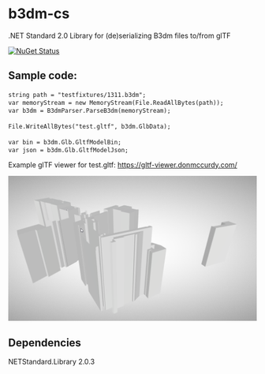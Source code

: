 # b3dm-cs

.NET Standard 2.0 Library for (de)serializing B3dm files to/from glTF

[![NuGet Status](http://img.shields.io/nuget/v/b3dm-tile.svg?style=flat)](https://www.nuget.org/packages/b3dm-tile/)

## Sample code:

```
string path = "testfixtures/1311.b3dm";
var memoryStream = new MemoryStream(File.ReadAllBytes(path));
var b3dm = B3dmParser.ParseB3dm(memoryStream);

File.WriteAllBytes("test.gltf", b3dm.GlbData);

var bin = b3dm.Glb.GltfModelBin;
var json = b3dm.Glb.GltfModelJson;
```

Example glTF viewer for test.gltf: https://gltf-viewer.donmccurdy.com/

<img src="gltf.png"/>

## Dependencies

NETStandard.Library 2.0.3
